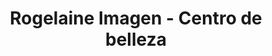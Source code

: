 ---
title: "Rogelaine Imagen - Centro de belleza"
url: /madrid/rogelaine-imagen-centro-de-belleza/
shop: Friseur
---